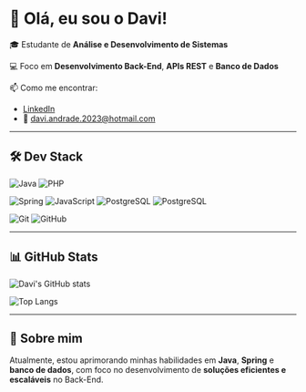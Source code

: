 # 👋 Olá, eu sou o Davi!

🎓 Estudante de **Análise e Desenvolvimento de Sistemas**

💻 Foco em **Desenvolvimento Back-End**, **APIs REST** e **Banco de Dados**

📫 Como me encontrar:

- [LinkedIn](https://linkedin.com/in/davi-andrade-8bb603235/)
- 📧 davi.andrade.2023@hotmail.com

---

## 🛠️ Dev Stack

![Java](https://img.shields.io/badge/Java-ED8B00?style=for-the-badge&logo=java&logoColor=white)
![PHP](https://img.shields.io/badge/PHP-777BB4?style=for-the-badge&logo=php&logoColor=white)

![Spring](https://img.shields.io/badge/Spring-6DB33F?style=for-the-badge&logo=spring&logoColor=white)
![JavaScript](https://img.shields.io/badge/JavaScript-F7DF1E?style=for-the-badge&logo=javascript&logoColor=black)
![PostgreSQL](https://img.shields.io/badge/PostgreSQL-4169E1?style=for-the-badge&logo=postgresql&logoColor=white)
![PostgreSQL](https://img.shields.io/badge/PostgreSQL-4169E1?style=for-the-badge&logo=postgresql&logoColor=white)

![Git](https://img.shields.io/badge/Git-F05032?style=for-the-badge&logo=git&logoColor=white)
![GitHub](https://img.shields.io/badge/GitHub-181717?style=for-the-badge&logo=github&logoColor=white)

---

## 📊 GitHub Stats

![Davi's GitHub stats](https://github-readme-stats.vercel.app/api?username=davicw9&show_icons=true&theme=tokyonight)

![Top Langs](https://github-readme-stats.vercel.app/api/top-langs/?username=davicw9&layout=compact&theme=tokyonight)

---

## 🚀 Sobre mim

Atualmente, estou aprimorando minhas habilidades em **Java**, **Spring** e **banco de dados**, com foco no desenvolvimento de **soluções eficientes e escaláveis** no Back-End.

